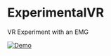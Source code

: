 # ExperimentalVR
VR Experiment with an EMG

[![Demo](/Demo.gif)](https://github.com/rich-pel/ExperimentalVR/blob/master/Demo.gif)
